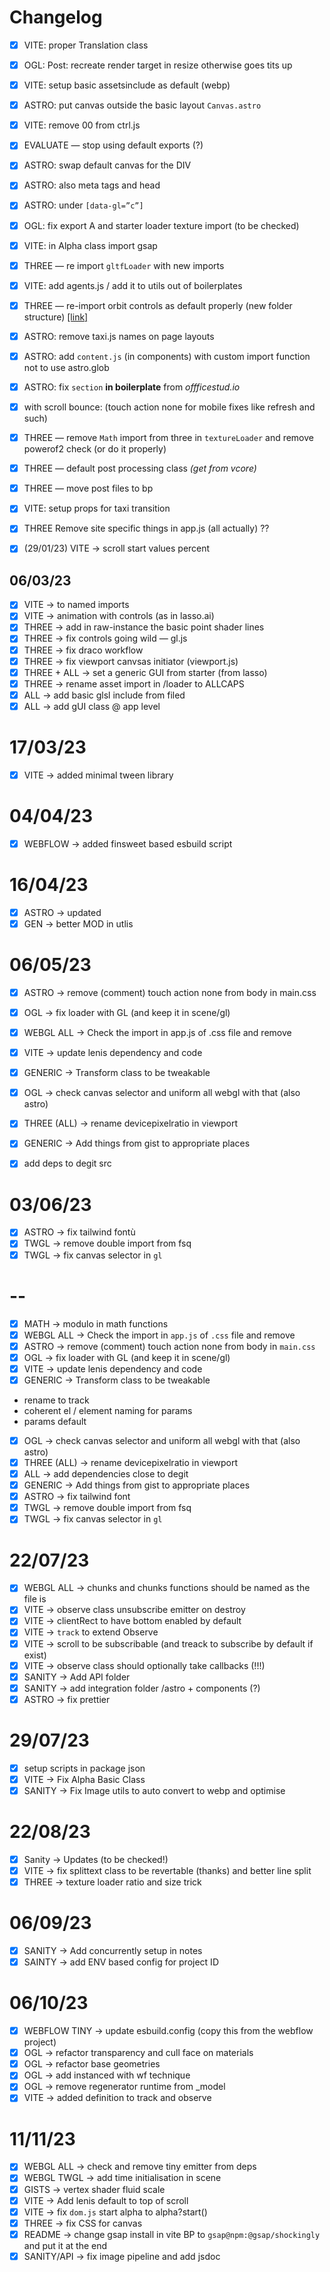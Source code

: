 # Changelog

- [x] VITE: proper Translation class
- [x] OGL: Post: recreate render target in resize otherwise goes tits up
- [x] VITE: setup basic assetsinclude as default (webp)
- [x] ASTRO: put canvas outside the basic layout `Canvas.astro`
- [x] VITE: remove 00 from ctrl.js
- [x] EVALUATE — stop using default exports (?)
- [x] ASTRO: swap default canvas for the DIV
- [x] ASTRO: also meta tags and head
- [x] ASTRO: under `[data-gl=”c”]`
- [x] OGL: fix export A and starter loader texture import (to be checked)
- [x] VITE: in Alpha class import gsap
- [x] THREE — re import `gltfLoader` with new imports
- [x] VITE: add agents.js / add it to utils out of boilerplates
- [x] THREE — re-import orbit controls as default properly (new folder structure) [[link]](https://github.com/mrdoob/three.js/blob/master/examples/misc_controls_orbit.html)
- [x] ASTRO: remove taxi.js names on page layouts
- [x] ASTRO: add `content.js` (in components) with custom import function not to use astro.glob
- [x] ASTRO: fix `section` **in boilerplate** from _offficestud.io_
- [x] with scroll bounce: (touch action none for mobile fixes like refresh and such)
- [x] THREE — remove `Math` import from three in `textureLoader` and remove powerof2 check (or do it properly)
- [x] THREE — default post processing class _(get from vcore)_
- [x] THREE — move post files to bp
- [x] VITE: setup props for taxi transition
- [x] THREE Remove site specific things in app.js (all actually) ??

- [x] (29/01/23) VITE → scroll start values percent

## 06/03/23

- [x] VITE → to named imports
- [x] VITE → animation with controls (as in lasso.ai)
- [x] THREE → add in raw-instance the basic point shader lines
- [x] THREE → fix controls going wild — gl.js
- [x] THREE → fix draco workflow
- [x] THREE → fix viewport canvsas initiator (viewport.js)
- [x] THREE + ALL → set a generic GUI from starter (from lasso)
- [x] THREE → rename asset import in /loader to ALLCAPS
- [x] ALL → add basic glsl include from filed
- [x] ALL → add gUI class @ app level

# 17/03/23

- [x] VITE → added minimal tween library

# 04/04/23

- [x] WEBFLOW → added finsweet based esbuild script

# 16/04/23

- [x] ASTRO → updated
- [x] GEN → better MOD in utlis

# 06/05/23

- [x] ASTRO → remove (comment) touch action none from body in main.css
- [x] OGL → fix loader with GL (and keep it in scene/gl)
- [x] WEBGL ALL → Check the import in app.js of .css file and remove
- [x] VITE → update lenis dependency and code
- [x] GENERIC → Transform class to be tweakable
- [x] OGL → check canvas selector and uniform all webgl with that (also astro)
- [x] THREE (ALL) → rename devicepixelratio in viewport
- [x] GENERIC → Add things from gist to appropriate places

- [x] add deps to degit src

# 03/06/23

- [x] ASTRO → fix tailwind fontù
- [x] TWGL → remove double import from fsq
- [x] TWGL → fix canvas selector in `gl`

# --

- [x] MATH → modulo in math functions
- [x] WEBGL ALL → Check the import in `app.js` of `.css` file and remove
- [x] ASTRO → remove (comment) touch action none from body in `main.css`
- [x] OGL → fix loader with GL (and keep it in scene/gl)
- [x] VITE → update lenis dependency and code
- [x] GENERIC → Transform class to be tweakable
- rename to track
- coherent el / element naming for params
- params default
- [x] OGL → check canvas selector and uniform all webgl with that (also astro)
- [x] THREE (ALL) → rename devicepixelratio in viewport
- [x] ALL → add dependencies close to degit
- [x] GENERIC → Add things from gist to appropriate places
- [x] ASTRO → fix tailwind font
- [x] TWGL → remove double import from fsq
- [x] TWGL → fix canvas selector in `gl`

# 22/07/23

- [x] WEBGL ALL → chunks and chunks functions should be named as the file is
- [x] VITE → observe class unsubscribe emitter on destroy
- [x] VITE → clientRect to have bottom enabled by default
- [x] VITE → `track` to extend Observe
- [x] VITE → scroll to be subscribable (and treack to subscribe by default if exist)
- [x] VITE → observe class should optionally take callbacks (!!!)
- [x] SANITY → Add API folder
- [x] SANITY → add integration folder /astro + components (?)
- [x] ASTRO → fix prettier

# 29/07/23

- [x] setup scripts in package json
- [x] VITE → Fix Alpha Basic Class
- [x] SANITY → Fix Image utils to auto convert to webp and optimise

# 22/08/23

- [x] Sanity → Updates (to be checked!)
- [x] VITE → fix splittext class to be revertable (thanks) and better line split
- [x] THREE → texture loader ratio and size trick

# 06/09/23

- [x] SANITY → Add concurrently setup in notes
- [x] SAINTY → add ENV based config for project ID

# 06/10/23

- [x] WEBFLOW TINY → update esbuild.config (copy this from the webflow project)
- [x] OGL → refactor transparency and cull face on materials
- [x] OGL → refactor base geometries
- [x] OGL → add instanced with wf technique
- [x] OGL → remove regenerator runtime from \_model
- [x] VITE → added definition to track and observe

# 11/11/23

- [x] WEBGL ALL → check and remove tiny emitter from deps
- [x] WEBGL TWGL → add time initialisation in scene
- [x] GISTS → vertex shader fluid scale
- [x] VITE → Add lenis default to top of scroll
- [x] VITE → fix `dom.js` start alpha to alpha?start()
- [x] THREE → fix CSS for canvas
- [x] README → change gsap install in vite BP to `gsap@npm:@gsap/shockingly` and put it at the end
- [x] SANITY/API -> fix image pipeline and add jsdoc
